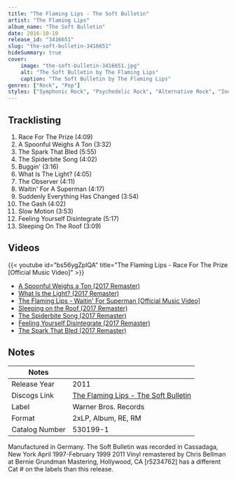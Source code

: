 ```yaml
---
title: "The Flaming Lips - The Soft Bulletin"
artist: "The Flaming Lips"
album_name: "The Soft Bulletin"
date: 2016-10-10
release_id: "3416651"
slug: "the-soft-bulletin-3416651"
hideSummary: true
cover:
    image: "the-soft-bulletin-3416651.jpg"
    alt: "The Soft Bulletin by The Flaming Lips"
    caption: "The Soft Bulletin by The Flaming Lips"
genres: ["Rock", "Pop"]
styles: ["Symphonic Rock", "Psychedelic Rock", "Alternative Rock", "Indie Rock", "Pop Rock"]
---
```


## Tracklisting
1. Race For The Prize (4:09)
2. A Spoonful Weighs A Ton (3:32)
3. The Spark That Bled (5:55)
4. The Spiderbite Song (4:02)
5. Buggin' (3:16)
6. What Is The Light? (4:05)
7. The Observer (4:11)
8. Waitin' For A Superman (4:17)
9. Suddenly Everything Has Changed (3:54)
10. The Gash (4:02)
11. Slow Motion (3:53)
12. Feeling Yourself Disintegrate (5:17)
13. Sleeping On The Roof (3:09)

## Videos
{{< youtube id="bs56ygZplQA" title="The Flaming Lips - Race For The Prize [Official Music Video]" >}}
- [A Spoonful Weighs a Ton (2017 Remaster)](https://www.youtube.com/watch?v=5qVaP7mNphA)
- [What Is the Light? (2017 Remaster)](https://www.youtube.com/watch?v=u1fWF8uD6pw)
- [The Flaming Lips - Waitin' For Superman [Official Music Video]](https://www.youtube.com/watch?v=o0AOG7ciuJo)
- [Sleeping on the Roof (2017 Remaster)](https://www.youtube.com/watch?v=FoL-ZiV4ZPY)
- [The Spiderbite Song (2017 Remaster)](https://www.youtube.com/watch?v=_Qta162ot5k)
- [Feeling Yourself Disintegrate (2017 Remaster)](https://www.youtube.com/watch?v=XvvGYEjloOg)
- [The Spark That Bled (2017 Remaster)](https://www.youtube.com/watch?v=ORdpLD9Meao)


## Notes

| Notes          |             |
| ---------------| ----------- |
| Release Year   | 2011 |
| Discogs Link   | [The Flaming Lips - The Soft Bulletin](https://www.discogs.com/release/3416651-The-Flaming-Lips-The-Soft-Bulletin) |
| Label          | Warner Bros. Records |
| Format         | 2xLP, Album, RE, RM |
| Catalog Number | 530199-1 |

Manufactured in Germany.  The Soft Bulletin was recorded in Cassadaga, New York April 1997-February 1999  2011 Vinyl remastered by Chris Bellman at Bernie Grundman Mastering, Hollywood, CA  [r5234762] has a different Cat # on the labels than this release.

